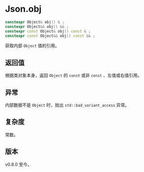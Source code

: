 # **Json.obj**

```cpp
constexpr Object& obj() & ;
constexpr Object&& obj() && ;
constexpr const Object& obj() const & ;
constexpr const Object&& obj() const && ;
```

获取内部 `Object` 值的引用。

## 返回值

根据类对象本身，返回 `Object` 的 `const` 或非 `const` 、左值或右值引用。

## 异常

内部数据不是 `Object` 时，抛出 `std::bad_variant_access` 异常。

## 复杂度

常数。

## 版本

v0.8.0 至今。
